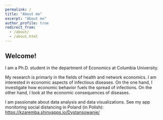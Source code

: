 ```yaml
---
permalink: /
title: "About me"
excerpt: "About me"
author_profile: true
redirect_from: 
  - /about/
  - /about.html
---
```


## Welcome!

I am a Ph.D. student in the department of Economics at Columbia University. 

My research is primarly in the fields of health and network economics. I am interested in economic aspects of infectious diseases. On the one hand, I investigate how economic behavior fuels the spread of infections. On the other hand, I look at the economic consequences of diseases. 

I am passionate about data analysis and data visualizations. See my app monitoring social distancing in Poland (in Polish): https://kzaremba.shinyapps.io/Dystansowanie/
